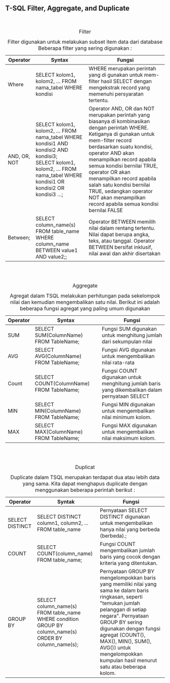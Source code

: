 ## T-SQL Filter, Aggregate, and Duplicate

<table>
	<caption>Filter</caption> <br>
  <caption>Filter digunakan untuk melakukan subset item data dari database Beberapa 
  filter yang sering digunakan :</caption>
	<thead>
	<tr>
		<th>Operator</th>
		<th>Syntax</th>
		<th>Fungsi</th>
	</tr>
	</thead>
	<tbody>
	<tr>
		<td>Where</td>
		<td>SELECT kolom1, kolom2, … FROM nama_tabel WHERE kondisi</td>
		<td>WHERE merupakan perintah yang di gunakan untuk mem-filter hasil 
    SELECT dengan mengekstrak record yang memenuhi persyaratan 
    tertentu.</td>
	</tr>
	<tr>
		<td>AND, OR, NOT</td>
		<td>SELECT kolom1, kolom2, … FROM nama_tabel WHERE kondisi1 AND 
    kondisi2 AND kondisi3; <br>
    SELECT kolom1, kolom2, … FROM nama_tabel WHERE kondisi1 OR 
    kondisi2 OR kondisi3 …;</td>
		<td>Operator AND, OR dan NOT merupakan perintah yang biasanya di 
    kombinasikan dengan perintah WHERE. Ketiganya di gunakan untuk 
    mem-filter record berdasarkan suatu kondisi, operator AND akan 
    menampilkan record apabila semua kondisi bernilai TRUE, operator OR 
    akan menampilkan record apabila salah satu kondisi bernilai TRUE, 
    sedangkan operator NOT akan menampilkan record apabila semua 
    kondisi bernilai FALSE</td>
	</tr>
	<tr>
		<td>Between;</td>
		<td>SELECT column_name(s)
    FROM table_name
    WHERE column_name BETWEEN value1 AND value2;;</td>
		<td>Operator BETWEEN memilih nilai dalam rentang tertentu. Nilai dapat 
    berupa angka, teks, atau tanggal. Operator BETWEEN bersifat inklusif, 
    nilai awal dan akhir disertakan</td>
	</tr>
	</tbody>
</table>

<br>

<table>
	<caption>Aggregate</caption> <br>
  <caption>Agregat dalam TSQL melakukan perhitungan pada sekelompok nilai dan kemudian 
  mengembalikan satu nilai. Berikut ini adalah beberapa fungsi agregat yang paling 
  umum digunakan</caption>
	<thead>
	<tr>
		<th>Operator</th>
		<th>Syntax</th>
		<th>Fungsi</th>
	</tr>
	</thead>
	<tbody>
	<tr>
		<td>SUM</td>
		<td>SELECT SUM(ColumnName)
    FROM TableName;</td>
		<td>Fungsi SUM digunakan untuk menghitung jumlah dari sekumpulan nilai</td>
	</tr>
	<tr>
		<td>AVG</td>
		<td>SELECT AVG(ColumnName)
    FROM TableName;</td>
		<td>Fungsi AVG digunakan untuk mengembalikan nilai rata-rata</td>
	</tr>
	<tr>
		<td>Count</td>
		<td>SELECT COUNT(ColumnName)
    FROM TableName;</td>
		<td>Fungsi COUNT digunakan untuk menghitung jumlah baris yang 
    dikembalikan dalam pernyataan SELECT</td>
	</tr>
	<tr>
		<td>MIN</td>
		<td>SELECT MIN(ColumnName)
    FROM TableName;
    </td>
		<td>Fungsi MIN digunakan untuk mengembalikan nilai minimum kolom.</td>
	</tr>
	<tr>
		<td>MAX</td>
		<td>SELECT MAX(ColumnName)
    FROM TableName;</td>
		<td>Fungsi MAX digunakan untuk mengembalikan nilai maksimum kolom.</td>
	</tr>
	<tbody>
</table>

<br>

<table>
	<caption>Duplicat</caption> <br>
  <caption>Duplicate dalam TSQL merupakan terdapat dua atau lebih data yang sama. Kita dapat 
  menghapus duplicate dengan menggunakan beberapa perintah berikut :</caption>
	<thead>
	<tr>
		<th>Operator</th>
		<th>Syntak</th>
		<th>Fungsi</th>
	</tr>
	</thead>
	<tbody>
	<tr>
		<td>SELECT DISTINCT</td>
		<td>SELECT DISTINCT column1, column2, ...
    FROM table_name</td>
		<td>Pernyataan SELECT DISTINCT digunakan untuk mengembalikan hanya 
    nilai yang berbeda (berbeda).;</td>
	</tr>
	<tr>
		<td>COUNT</td>
		<td>SELECT COUNT(column_name)
    FROM table_name;
    </td>
		<td>Fungsi COUNT mengembalikan jumlah baris yang cocok dengan kriteria 
    yang ditentukan.
    </td>
	</tr>
	<tr>
		<td>GROUP BY</td>
		<td>SELECT column_name(s) <br>
    FROM table_name <br>
    WHERE condition <br>
    GROUP BY column_name(s) <br>
    ORDER BY column_name(s);
</td>
		<td>Pernyataan GROUP BY mengelompokkan baris yang memiliki nilai yang 
    sama ke dalam baris ringkasan, seperti "temukan jumlah pelanggan di 
    setiap negara". Pernyataan GROUP BY sering digunakan dengan fungsi 
    agregat (COUNT(), MAX(), MIN(), SUM(), AVG()) untuk mengelompokkan 
    kumpulan hasil menurut satu atau beberapa kolom.</td>
	</tr>
	</tbody>
</table>
